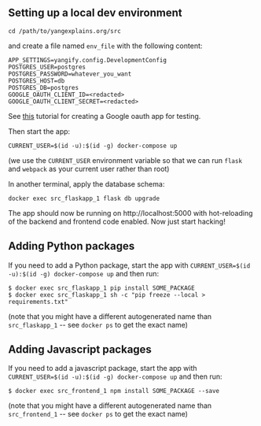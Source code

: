 ## Setting up a local dev environment

```
cd /path/to/yangexplains.org/src
```

and create a file named `env_file` with the following content:

```
APP_SETTINGS=yangify.config.DevelopmentConfig
POSTGRES_USER=postgres
POSTGRES_PASSWORD=whatever_you_want
POSTGRES_HOST=db
POSTGRES_DB=postgres
GOOGLE_OAUTH_CLIENT_ID=<redacted>
GOOGLE_OAUTH_CLIENT_SECRET=<redacted>
```

See
[this](https://realpython.com/flask-google-login/#creating-a-google-client)
tutorial for creating a Google oauth app for testing.

Then start the app:

```
CURRENT_USER=$(id -u):$(id -g) docker-compose up
```

(we use the `CURRENT_USER` environment variable so that we can run `flask`
and `webpack` as your current user rather than root)

In another terminal, apply the database schema:

```
docker exec src_flaskapp_1 flask db upgrade
```

The app should now be running on http://localhost:5000 with hot-reloading
of the backend and frontend code enabled.  Now just start hacking!

## Adding Python packages

If you need to add a Python package, start the app with
`CURRENT_USER=$(id -u):$(id -g) docker-compose up` and then run:

```
$ docker exec src_flaskapp_1 pip install SOME_PACKAGE
$ docker exec src_flaskapp_1 sh -c "pip freeze --local > requirements.txt"
```

(note that you might have a different autogenerated name than
`src_flaskapp_1` -- see `docker ps` to get the exact name)

## Adding Javascript packages

If you need to add a javascript package, start the app with
`CURRENT_USER=$(id -u):$(id -g) docker-compose up`
and then run:

```
$ docker exec src_frontend_1 npm install SOME_PACKAGE --save
```

(note that you might have a different autogenerated name than
`src_frontend_1` -- see `docker ps` to get the exact name)
